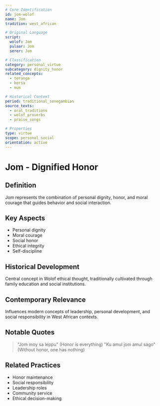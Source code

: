 ```yaml
---
# Core Identification
id: jom-wolof
name: Jom
tradition: west_african

# Original Language
script:
  wolof: Jom
  pulaar: Jom
  serer: Jom

# Classification
category: personal_virtue
subcategory: dignity_honor
related_concepts:
  - teranga
  - kersa
  - mun

# Historical Context
period: traditional_senegambian
source_texts:
  - oral_traditions
  - wolof_proverbs
  - praise_songs

# Properties
type: virtue
scope: personal_social
orientation: active
---
```


# Jom - Dignified Honor

## Definition
Jom represents the combination of personal dignity, honor, and moral courage that guides behavior and social interaction.

## Key Aspects
- Personal dignity
- Moral courage
- Social honor
- Ethical integrity
- Self-discipline

## Historical Development
Central concept in Wolof ethical thought, traditionally cultivated through family education and social institutions.

## Contemporary Relevance
Influences modern concepts of leadership, personal development, and social responsibility in West African contexts.

## Notable Quotes
> "Jom moy sa leppu" (Honor is everything)
> "Ku amul jom amul sago" (Without honor, one has nothing)

## Related Practices
- Honor maintenance
- Social responsibility
- Leadership roles
- Community service
- Ethical decision-making